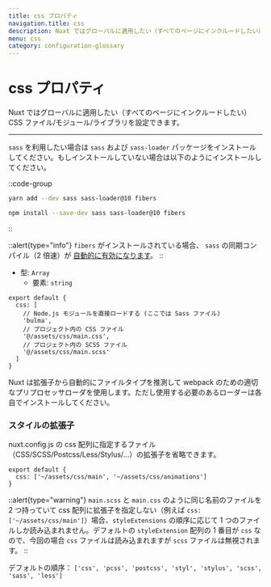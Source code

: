 ```yaml
---
title: css プロパティ
navigation.title: css
description: Nuxt ではグローバルに適用したい（すべてのページにインクルードしたい）CSS ファイル/モジュール/ライブラリを設定できます。
menu: css
category: configuration-glossary
---
```

# css プロパティ

Nuxt ではグローバルに適用したい（すべてのページにインクルードしたい）CSS ファイル/モジュール/ライブラリを設定できます。

---

`sass` を利用したい場合は `sass` および `sass-loader` パッケージをインストールしてください。もしインストールしていない場合は以下のようにインストールしてください。

::code-group
```sh [Yarn]
yarn add --dev sass sass-loader@10 fibers
```
```sh [NPM]
npm install --save-dev sass sass-loader@10 fibers
```
::

::alert{type="info"}
`fibers` がインストールされている場合、 `sass` の同期コンパイル（2 倍速）が [自動的に有効になります](https://github.com/webpack-contrib/sass-loader)。
::

- 型: `Array`
  - 要素: `string`

```js{}[nuxt.config.js]
export default {
  css: [
    // Node.js モジュールを直接ロードする (ここでは Sass ファイル)
    'bulma',
    // プロジェクト内の CSS ファイル
    '@/assets/css/main.css',
    // プロジェクト内の SCSS ファイル
    '@/assets/css/main.scss'
  ]
}
```

Nuxt は拡張子から自動的にファイルタイプを推測して webpack のための適切なプリプロセッサローダを使用します。ただし使用する必要のあるローダーは各自でインストールしてください。

### スタイルの拡張子

nuxt.config.js の css 配列に指定するファイル（CSS/SCSS/Postcss/Less/Stylus/...）の拡張子を省略できます。

```js{}[nuxt.config.js]
export default {
  css: ['~/assets/css/main', '~/assets/css/animations']
}
```

::alert{type="warning"}
`main.scss` と `main.css` のように同じ名前のファイルを 2 つ持っていて css 配列に拡張子を指定しない（例えば `css: ['~/assets/css/main']`）場合、`styleExtensions` の順序に応じて 1 つのファイルしか読み込まれません。デフォルトの `styleExtension` 配列の 1 番目が `css` なので、今回の場合 `css` ファイルは読み込まれますが `scss` ファイルは無視されます。
::

デフォルトの順序： `['css', 'pcss', 'postcss', 'styl', 'stylus', 'scss', 'sass', 'less']`

